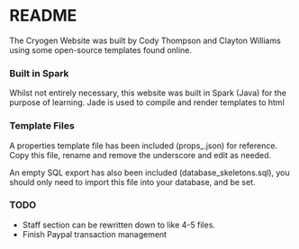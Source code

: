 # README #

The Cryogen Website was built by Cody Thompson and Clayton Williams using some open-source templates found online.

### Built in Spark ###

Whilst not entirely necessary, this website was built in Spark (Java) for the purpose of learning.
Jade is used to compile and render templates to html

### Template Files ###

A properties template file has been included (props_.json) for reference. Copy this file, rename and remove the underscore and edit as needed.

An empty SQL export has also been included (database_skeletons.sql), you should only need to import this file into your database, and be set.

### TODO ###

*   Staff section can be rewritten down to like 4-5 files.
*   Finish Paypal transaction management
